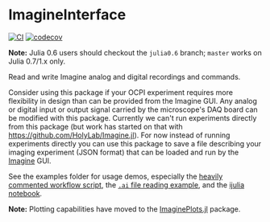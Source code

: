 # ImagineInterface
[![CI](https://github.com/HolyLab/ImagineInterface.jl/actions/workflows/CI.yml/badge.svg)](https://github.com/HolyLab/ImagineInterface.jl/actions/workflows/CI.yml)
[![codecov](https://codecov.io/gh/HolyLab/ImagineInterface.jl/branch/master/graph/badge.svg)](https://codecov.io/gh/HolyLab/ImagineInterface.jl)

**Note:** Julia 0.6 users should checkout the `julia0.6` branch; `master` works on Julia 0.7/1.x only.

Read and write Imagine analog and digital recordings and commands.

Consider using this package if your OCPI experiment requires more flexibility in design than can be provided from the Imagine GUI.  Any analog or digital input or output signal carried by the microscope's DAQ board can be modified with this package.  Currently we can't run experiments directly from this package (but work has started on that with https://github.com/HolyLab/Imagine.jl).  For now instead of running experiments directly you can use this package to save a file describing your imaging experiment (JSON format) that can be loaded and run by the [Imagine](https://github.com/HolyLab/Imagine) GUI.

See the examples folder for usage demos, especially the [heavily commented workflow script](https://github.com/HolyLab/ImagineInterface/blob/master/examples/workflow.jl),
the [`.ai` file reading example](https://github.com/HolyLab/ImagineInterface/blob/master/examples/reading_ai.jl),
and the [ijulia notebook](https://github.com/HolyLab/ImagineInterface/blob/master/examples/presentation.ipynb).

**Note:** Plotting capabilities have moved to the [ImaginePlots.jl](https://github.com/HolyLab/ImaginePlots) package.
